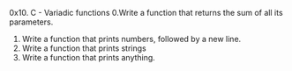0x10. C - Variadic functions
0.Write a function that returns the sum of all its parameters.
1. Write a function that prints numbers, followed by a new line.
2. Write a function that prints strings
3. Write a function that prints anything.
